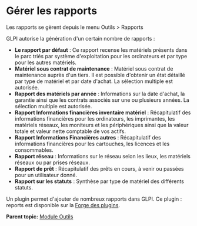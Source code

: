 Gérer les rapports
==================

Les rapports se gèrent depuis le menu Outils > Rapports

GLPI autorise la génération d'un certain nombre de rapports :

-   **Le rapport par défaut** : Ce rapport recense les matériels
    présents dans le parc triés par système d'exploitation pour les
    ordinateurs et par type pour les autres matériels.
-   **Matériel sous contrat de maintenance** : Matériel sous contrat de
    maintenance auprès d'un tiers. Il est possible d'obtenir un état
    détaillé par type de matériel et par date d'achat. La sélection
    multiple est autorisée.
-   **Rapport des matériels par année** : Informations sur la date
    d'achat, la garantie ainsi que les contrats associés sur une ou
    plusieurs années. La sélection multiple est autorisée.
-   **Rapport Informations financières inventaire matériel** :
    Récapitulatif des informations financières pour les ordinateurs, les
    imprimantes, les matériels réseaux, les moniteurs et les
    périphériques ainsi que la valeur totale et valeur nette comptable
    de vos actifs.
-   **Rapport Informations Financières autres** : Récapitulatif des
    informations financières pour les cartouches, les licences et les
    consommables.
-   **Rapport réseau** : Informations sur le réseau selon les lieux, les
    matériels réseaux ou par prises réseaux.
-   **Rapport de prêt** : Récapitulatif des prêts en cours, à venir ou
    passées pour un utilisateur donné.
-   **Rapport sur les statuts** : Synthèse par type de matériel des
    différents statuts.

Un plugin permet d'ajouter de nombreux rapports dans GLPI. Ce plugin :
reports est disponible sur la [Forge des
plugins](https://forge.indepnet.net/projects/show/plugins).

**Parent topic:** [Module
Outils](../glpi/tool.html "Le module Outils permet aux utilisateurs de gérer les notes, la base de connaissance, les réservations ainsi que de générer des rapports")

